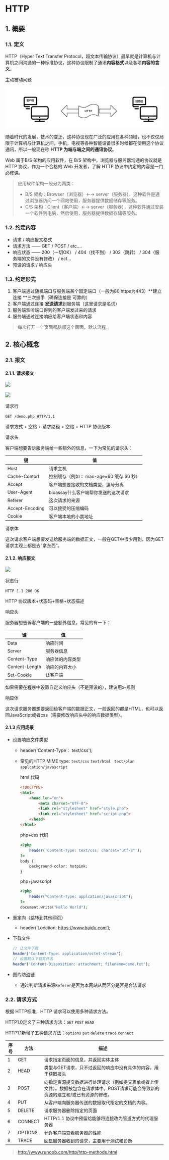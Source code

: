 # HTTP



## 1. 概要



### 1.1. 定义

HTTP（Hyper Text Transfer Protocol，超文本传输协议）最早就是计算机与计算机之间沟通的一种标准协议，这种协议限制了通讯**内容格式**以及各项**内容的含义**。

主动被动问题

![](img\HTTP传输.png)

随着时代的发展，技术的变迁，这种协议现在广泛的应用在各种领域，也不仅仅局限于计算机与计算机之间，手机，电视等各种智能设备很多时候都在使用这个协议通讯，所以一般现在称 **HTTP 为端与端之间的通讯协议**。

Web 属于B/S 架构的应用软件，在 B/S 架构中，浏览器与服务器沟通的协议就是 HTTP 协议，作为一个合格的 Web 开发者，了解 HTTP 协议中约定的内容是一门必修课。

> 应用软件架构一般分为两类：
>
> + B/S 架构：Browser（浏览器）←→ server（服务器），这种软件是通过浏览器访问一个网站使用，服务器提供数据储存等服务。
> + C/S 架构：Client（客户端）←→ server（服务器），这种软件通过安装一个软件到电脑，然后使用，服务器提供数据存储等服务。

### 1.2. 约定内容

+ 请求 / 响应报文格式
+ 请求方法 —— GET / POST / etc....
+ 响应状态 —— 200（一切OK） / 404（找不到） / 302（跳转） / 304（服务端的文件没有修改） / ect...
+ 预设的请求 / 响应头



### 1.3. 约定形式

1. 客户端通过随机端口与服务端某个固定端口（一般为80,https为443）**建立连接 **三次握手（确保连接是 可靠的）
2. 客户端通过连接 **发送请求**到服务端（这里请求是名词）
3. 服务端监听端口得到的客户端发过来的请求
4. 服务端通过连接响应给客户端状态和内容 

> 每次打开一个页面都脑部这个画面，默认流程。

## 2. 核心概念

### 2.1. 报文

#### 2.1.1. 请求报文

![ ](D:\GitHub\Web\img\请求报文.png)

![](D:\GitHub\Web\img\请求报文格式.png)

请求行

`GET /demo.php HTTP/1.1`

请求方式 + 空格 + 请求路径 + 空格 + HTTP 协议版本

请求头

客户端想要告诉服务端给一些额外的信息，一下为常见的请求头：

| 键              | 值                                       |
| --------------- | ---------------------------------------- |
| Host            | 请求主机                                 |
| Cache-Contorl   | 控制缓存（例如： max-age=60 缓存 60 秒） |
| Accept          | 客户端想要接收的文档类型，逗号分离       |
| User-Agent      | bioassay什么客户端帮你发送的这次请求     |
| Referer         | 这次请求的来源                           |
| Accept-Encoding | 可以接受的压缩编码                       |
| Cookie          | 客户端本地的小票地址                     |

请求体

这次请求客户端想要发送给服务端的数据正文，一般在GET中很少用到，因为GET请求主观上都是去“拿东西”。

#### 2.1.2. 响应报文

![](D:\GitHub\Web\img\响应报文.png)

状态行

`HTTP 1.1 200 OK `

HTTP 协议版本+状态码+空格+状态描述

响应头

服务器想告诉客户端的一些额外信息，常见的有一下：

| 键             | 值               |
| -------------- | ---------------- |
| Data           | 响应时间         |
| Server         | 服务器信息       |
| Content-Type   | 响应体的内容类型 |
| Content-Length | 响应的内容大小   |
| Set-Cookle     | 让客户端         |

如果需要在程序中设置自定义响应头（不是预设的），建议用x-<Property-Name>规则

响应体

这次请求服务器想要返回给客户端的数据正文，一般返回的都是HTML，也可以返回JavaScript或者css（需要修改响应头中的响应数据类型）。

#### 2.1.3 应用场景

+ 设置响应文件类型
  + header('Content-Type： text/css');

  + 常见的HTTP MIME type: `text/css` `text/html ` `text/plan` `applcation/javascript`

    html 代码

    ```html
    <!DOCTYPE>
    <html>
        <head len="en">
            <meta charset="UTF-8">
            <link rel="stylesheet" href="style.php">
            <link rel="stylesheet" href="script.php">
        </head>
    </html>
    ```

    php+css 代码

    ```php
    <?php
    	header('Content-Type: text/css; charset="utf-8"');
    ?>
    body {
    	background-color: hotpink;
    }
    ```

    php+javascript

    ```php
    <?php
    	header("Content-Type: applcation/javascript");
    ?>
    document.write("Hello World");
    ```

+ 重定向（跳转到其他网页）

  + header(’Location: https://www.baidu.com‘);

+ 下载文件

  ```php
  // 让文件下载
  header('Content-Type: application/octet-stream');
  // 设置默认下载文件名
  header('Content-Disposition: attachment; filename=demo.txt');
  ```

+ 图片防盗链

  + 通过判断请求来源`Referer`是否为本网站从而区分是否是合法请求



### 2.2. 请求方式

根据 HTTP标准，HTTP 请求可以使用多种请求方法。

HTTP1.0定义了三种请求方法：`GET` `POST` `HEAD`

HTTP1.1新增了五种请求方法：`options` `put` `delete` `trace` `connect`

| 序号 | 方法    | 描述                                                         |
| ---- | ------- | ------------------------------------------------------------ |
| 1    | GET     | 请求指定页面的信息，并返回实体主体                           |
| 2    | HEAD    | 类型与GET请求，只不过返回的响应中没有具体的内容，用于获取报头 |
| 3    | POST    | 向指定资源提交数据进行处理请求（例如提交表单或者上传文件）。数据被包含在请求体中。POST请求可能会导致新的资源的建立和/或已有资源的修改。 |
| 4    | PUT     | 从客户端向服务器传送的数据取代指定的文档的内容。             |
| 5    | DELETE  | 请求服务器删除指定的页面                                     |
| 6    | CONNECT | HTTP/1.1 协议中预留给能够将连接改为管道方式的代理服务器      |
| 7    | OPTIONS | 允许客户端查看服务器的性能                                   |
| 8    | TRACE   | 回显服务器收到的请求，主要用于测试和诊断                     |



>http://www.runoob.com/http/http-methods.html
